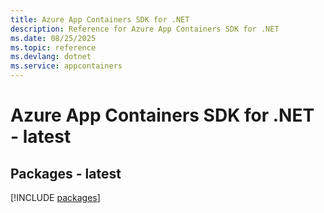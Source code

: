 ```yaml
---
title: Azure App Containers SDK for .NET
description: Reference for Azure App Containers SDK for .NET
ms.date: 08/25/2025
ms.topic: reference
ms.devlang: dotnet
ms.service: appcontainers
---
```

# Azure App Containers SDK for .NET - latest
## Packages - latest
[!INCLUDE [packages](app-containers-index.md)]